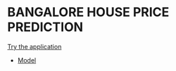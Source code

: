 # BANGALORE HOUSE PRICE PREDICTION
 [Try the application](https://bangalorehousepriceprediction.herokuapp.com/)

  - [Model](https://github.com/Amey-Thakur/BANGALORE-HOUSE-PRICE-PREDICTION/blob/main/BHPP/bangalore-house-price-prediction-model.ipynb)
